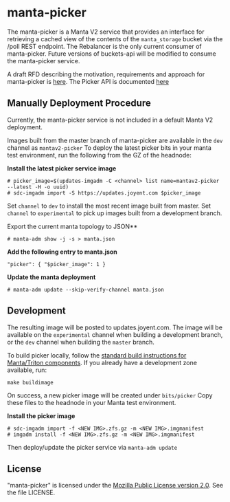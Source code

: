 # manta-picker

The manta-picker is a Manta V2 service that provides an interface for retrieving a cached view of the contents of the `manta_storage` bucket via the /poll REST endpoint.  The Rebalancer is the only current consumer of manta-picker.  Future versions of buckets-api will be modified to consume the manta-picker service.

A draft RFD describing the motivation, requirements and approach for manta-picker is [here](https://github.com/joyent/rfd/tree/master/rfd/0170).  The Picker API is documented [here](https://github.com/joyent/manta-picker/blob/master/docs/index.md)


## Manually Deployment Procedure

Currently, the manta-picker service is not included in a default Manta V2 deployment.

Images built from the master branch of manta-picker are available in the ```dev``` channel as ```mantav2-picker```  To deploy the latest picker bits in your manta test environment, run the following from the GZ of the headnode:

**Install the latest picker service image**

```
# picker_image=$(updates-imgadm -C <channel> list name=mantav2-picker --latest -H -o uuid)
# sdc-imgadm import -S https://updates.joyent.com $picker_image
```

Set `channel` to `dev` to install the most recent image built from master.  Set `channel` to `experimental` to pick up images built from a development branch.

Export the current manta topology to JSON**

```
# manta-adm show -j -s > manta.json
```

**Add the following entry to manta.json**

```
"picker": { "$picker_image": 1 }
```

**Update the manta deployment**

```
# manta-adm update --skip-verify-channel manta.json
```

## Development

The resulting image will be posted to updates.joyent.com. The image will be available on the `experimental` channel when building a development branch, or the `dev` channel when building the `master` branch.

To build picker locally, follow the [standard build instructions for Manta/Triton components](https://github.com/joyent/triton/blob/master/docs/developer-guide/building.md). If you already have a development zone available, run:

`make buildimage`

On success, a new picker image will be created under ```bits/picker```  Copy these files to the headnode in your Manta test environment.

**Install the picker image**

```
# sdc-imgadm import -f <NEW IMG>.zfs.gz -m <NEW IMG>.imgmanifest
# imgadm install -f <NEW IMG>.zfs.gz -m <NEW IMG>.imgmanifest
```

Then deploy/update the picker service via ```manta-adm update```

## License

"manta-picker" is licensed under the
[Mozilla Public License version 2.0](http://mozilla.org/MPL/2.0/).
See the file LICENSE.
